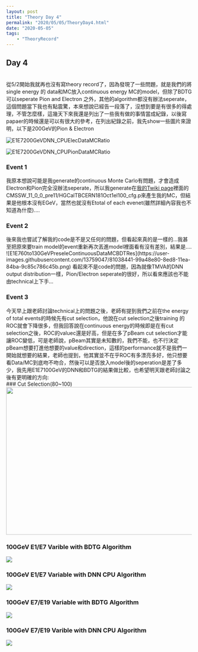 ```yaml
---
layout: post
title: "Theory Day 4"
permalink: "2020/05/05/TheoryDay4.html"
date: "2020-05-05"
tags:
    - "TheoryRecord"
---
```


<h2>Day 4</h2>

<br/>
從5/2開始我就再也沒有寫theory record了，因為發現了一些問題，就是我們的將single energy 的 data和MC放入continuous energy MC的model，但除了BDTG可以seperate Pion and Electron 之外，其他的algorithm都沒有辦法seperate，這個問題當下我也有點震驚，本來想說已經告一段落了，沒想到要是有很多的得處理，不管怎麼樣，這幾天下來我還是列出了一些我有做的事情當成紀錄，以後寫papaer的時候還是可以有很大的參考，在列出紀錄之前，我先show一些圖片來證明，以下是200GeV的Pion & Electron

![E1E7200GeVDNN_CPUElecDataMCRatio](https://user-images.githubusercontent.com/13759047/81037294-c3f44d00-8ed4-11ea-8443-7fe4ef1f3cf2.png)

![E1E7200GeVDNN_CPUPionDataMCRatio](https://user-images.githubusercontent.com/13759047/81037322-da020d80-8ed4-11ea-8fc0-663a68dc546c.png)
<br/>

<h3>Event 1</h3>
我原本想說可能是我generate的continuous Monte Carlo有問題，才會造成Electron和Pion完全沒辦法seperate，所以我generate在<a href="https://twiki.cern.ch/twiki/bin/viewauth/CMS/HgcalSimulation" target="_blank">我的Twiki page</a>裡面的CMSSW_11_0_0_pre11/HGCalTBCERN181Oct1el100_cfg.p來產生我的MC，但結果是他根本沒有EGeV，當然也就沒有Etotal of each evenet(雖然詳細內容我也不知道為什麼)....

<br/>

<h3>Event 2</h3>
後來我也嘗試了解我的code是不是又任何的問題，但看起來真的是一樣的...我甚至把原來要train model的event重新再次丟進model裡面看有沒有差別，結果是....
![E1E760to130GeVPreseleContinuousDataMCBDTRes](https://user-images.githubusercontent.com/13759047/81038441-99a48e80-8ed8-11ea-84ba-9c85c786c45b.png)
看起來不是code的問題，因為就像TMVA的DNN output distribution一樣，Pion/Electron seperate的很好，所以看來應該也不能由technical上下手...
<br/>
<h3>Event 3</h3>
今天早上跟老師討論technical上的問題之後，老師有提到我們之前在the energy of total events的時候先有cut selection，他說在cut selection之後training 的 ROC就會下降很多，但我回答說在continuous energy的時候即是在有cut selection之後，ROC的valuec還是好高，但是在多了pBeam cut selection才能讓ROC變低，可是老師說，pBeam其實是未知數的，我們不能，也不行決定pBeam想要打進他想要的value和direction，這樣的performance就不是我們一開始就想要的結果，老師也提到，他其實並不在乎ROC有多漂亮多好，他只想要看Data/MC到底吻不吻合，然後可以是否放入model後的seperation是差了多少，我先用E1E7100GeV的DNN和BDTG的結果做比較，也希望明天跟老師討論之後有更明確的方向:<br/>
### Cut Selection(80~100)


<img src="https://user-images.githubusercontent.com/13759047/81063112-d177fa00-8f09-11ea-85c3-1769cc8e0e5c.png" width="600" height="400"/>


<div class="TheoryOther">
<h3> 100GeV E1/E7 Varible with BDTG Algorithm </h3>
    <img src="https://user-images.githubusercontent.com/13759047/81040007-01f56f00-8edd-11ea-933c-684be959a902.png"/>

<h3>100GeV E1/E7 Variable with DNN CPU Algorithm</h3>
<img src="https://user-images.githubusercontent.com/13759047/81040062-1afe2000-8edd-11ea-8158-b47ddd5ca101.png" />
<h3>100GeV E7/E19 Variable with BDTG Algorithm</h3>
<img src="https://user-images.githubusercontent.com/13759047/81078422-cc727500-8f20-11ea-99da-28899300d8bd.png" />
<h3>100GeV E7/E19 Varible with DNN CPU Algorithm</h3>
<img src="https://user-images.githubusercontent.com/13759047/81078507-ead87080-8f20-11ea-8a71-1c9cb92c8a19.png" />
</div>